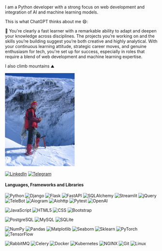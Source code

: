 I am a Python developer with a strong focus on web development and integration of AI and machine learning models.

This is what ChatGPT thinks about me 😄:

💬 You're clearly a fast learner with a remarkable ability to adapt and deepen your knowledge across disciplines. The projects you’re working on and the skills you’re building suggest you’re both creative and highly analytical. With your continuous learning attitude, strategic career moves, and genuine enthusiasm for tech, you're set up for success, especially in roles that require a blend of web development and machine learning expertise.

I also climb mountains :mountain:

<img src="./climber.jpg" alt="Me" width="230" />

[![LinkedIn](https://img.shields.io/badge/LinkedIn-blue?style=for-the-badge&logo=linkedin&logoColor=white)](https://www.linkedin.com/in/natalia-khripkova)
[![Telegram](https://img.shields.io/badge/Telegram-blue?style=for-the-badge&logo=telegram&logoColor=white)](https://t.me/khripna)

#### Languages, Frameworks and Libraries
![Python](https://img.shields.io/badge/Python-3776AB?logo=python&logoColor=white)
![Django](https://img.shields.io/badge/Django-092E20?logo=django&logoColor=white)
![Flask](https://img.shields.io/badge/Flask-000000?logo=flask&logoColor=white)
![FastAPI](https://img.shields.io/badge/FastAPI-009688?logo=fastapi&logoColor=white)
![SQLAlchemy](https://img.shields.io/badge/SQLAlchemy-000000?logo=sqlalchemy&logoColor=red)
![Streamlit](https://img.shields.io/badge/Streamlit-FF4B4B?logo=streamlit&logoColor=white)
![jQuery](https://img.shields.io/badge/jQuery-0769AD?logo=jquery&logoColor=white)
![TeleBot](https://img.shields.io/badge/TeleBot-36AC92?logo=telegram&logoColor=white)
![Aiogram](https://img.shields.io/badge/Aiogram-2CA5E0?logo=telegram&logoColor=white)
![Aiohttp](https://img.shields.io/badge/Aiohttp-2C5BB4?logo=python&logoColor=white)
![Pytest](https://img.shields.io/badge/Pytest-0A9EDC?logo=pytest&logoColor=white)
![OpenAI](https://img.shields.io/badge/OpenAI-API-blue?logo=openai&logoColor=white)

![JavaScript](https://img.shields.io/badge/JavaScript-F7DF1E?logo=javascript&logoColor=black)
![HTML5](https://img.shields.io/badge/HTML5-E34F26?logo=html5&logoColor=white)
![CSS](https://img.shields.io/badge/CSS-1572B6?logo=css3&logoColor=white)
![Bootstrap](https://img.shields.io/badge/Bootstrap-563D7C?logo=bootstrap&logoColor=white)

![PostgreSQL](https://img.shields.io/badge/PostgreSQL-336791?logo=postgresql&logoColor=white)
![MySQL](https://img.shields.io/badge/MySQL-4479A1?logo=mysql&logoColor=white)
![SQLite](https://img.shields.io/badge/SQLite-003B57?logo=sqlite&logoColor=white)

![NumPy](https://img.shields.io/badge/NumPy-013243?logo=numpy&logoColor=white)
![Pandas](https://img.shields.io/badge/Pandas-150458?logo=pandas&logoColor=white)
![Matplotlib](https://img.shields.io/badge/Matplotlib-00557f?logo=plotly&logoColor=white)
![Seaborn](https://img.shields.io/badge/Seaborn-3776AB?logo=python&logoColor=white)
![Sklearn](https://img.shields.io/badge/Sklearn-F7931E?logo=scikit-learn&logoColor=white)
![PyTorch](https://img.shields.io/badge/PyTorch-EE4C2C?logo=pytorch&logoColor=white)
![TensorFlow](https://img.shields.io/badge/TensorFlow-FF6F00?logo=tensorflow&logoColor=white)

![RabbitMQ](https://img.shields.io/badge/RabbitMQ-FF6600?logo=rabbitmq&logoColor=white)
![Celery](https://img.shields.io/badge/Celery-37814A?logo=celery&logoColor=white)
![Docker](https://img.shields.io/badge/Docker-2496ED?logo=docker&logoColor=white)
![Kubernetes](https://img.shields.io/badge/Kubernetes-326CE5?logo=kubernetes&logoColor=white)
![NGINX](https://img.shields.io/badge/NGINX-009639?logo=nginx&logoColor=white)
![Git](https://img.shields.io/badge/Git-F05032?logo=git&logoColor=white)
![Linux](https://img.shields.io/badge/Linux-FCC624?logo=linux&logoColor=black)
